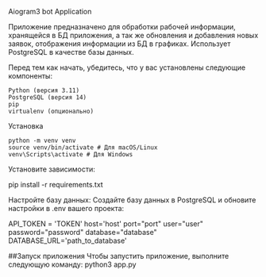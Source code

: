 Aiogram3 bot Application

Приложение предназначено для обработки рабочей информации, хранящейся в БД приложения, а так же обновления и добавления новых заявок, отображения информации из БД в графиках. Использует PostgreSQL в качестве базы данных.

Перед тем как начать, убедитесь, что у вас установлены следующие компоненты:

    Python (версия 3.11)
    PostgreSQL (версия 14)
    pip
    virtualenv (опционально)

Установка

    python -m venv venv
    source venv/bin/activate # Для macOS/Linux
    venv\Scripts\activate # Для Windows

Установите зависимости:

pip install -r requirements.txt

Настройте базу данных: Создайте базу данных в PostgreSQL и обновите настройки в .env вашего проекта:

API_TOKEN = 'TOKEN' host='host' port="port" user="user" password="password" database="database" DATABASE_URL='path_to_database'

##Запуск приложения Чтобы запустить приложение, выполните следующую команду: python3 app.py
